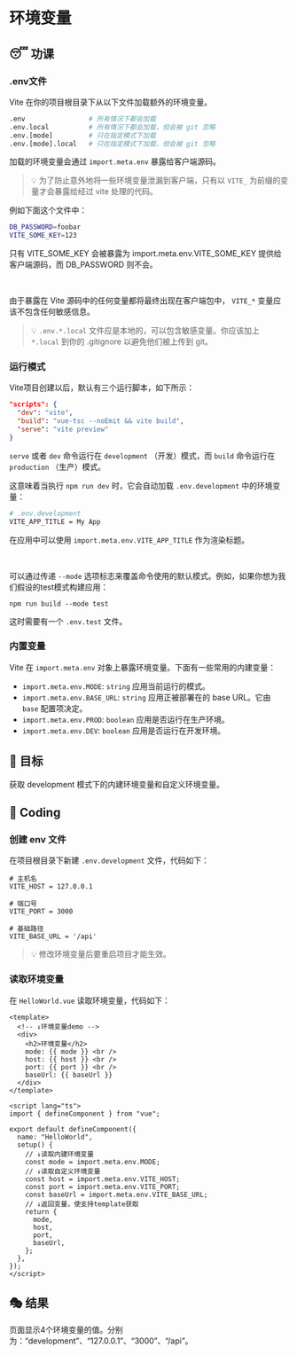 # 环境变量

## 😴 功课

### .env文件

Vite 在你的项目根目录下从以下文件加载额外的环境变量。

```bash
.env                # 所有情况下都会加载
.env.local          # 所有情况下都会加载，但会被 git 忽略
.env.[mode]         # 只在指定模式下加载
.env.[mode].local   # 只在指定模式下加载，但会被 git 忽略
```

加载的环境变量会通过 `import.meta.env` 暴露给客户端源码。

> 💡 为了防止意外地将一些环境变量泄漏到客户端，只有以 `VITE_`  为前缀的变量才会暴露给经过 vite 处理的代码。

例如下面这个文件中：

```bash
DB_PASSWORD=foobar
VITE_SOME_KEY=123
```

只有 VITE_SOME_KEY 会被暴露为 import.meta.env.VITE_SOME_KEY 提供给客户端源码，而 DB_PASSWORD 则不会。

<br/>

由于暴露在 Vite 源码中的任何变量都将最终出现在客户端包中， `VITE_*` 变量应该不包含任何敏感信息。

> 💡 `.env.*.local` 文件应是本地的，可以包含敏感变量。你应该加上 `*.local` 到你的 .gitignore 以避免他们被上传到 git。

### 运行模式

Vite项目创建以后，默认有三个运行脚本，如下所示：

```json
"scripts": {
  "dev": "vite",
  "build": "vue-tsc --noEmit && vite build",
  "serve": "vite preview"
}
```

 `serve` 或者 `dev` 命令运行在 `development` （开发）模式，而 `build` 命令运行在 `production` （生产）模式。

这意味着当执行 `npm run dev` 时，它会自动加载 `.env.development` 中的环境变量：

```bash
# .env.development
VITE_APP_TITLE = My App
```

在应用中可以使用 `import.meta.env.VITE_APP_TITLE` 作为渲染标题。

<br/>

可以通过传递 `--mode` 选项标志来覆盖命令使用的默认模式。例如，如果你想为我们假设的test模式构建应用：

```tsx
npm run build --mode test
```

这时需要有一个 `.env.test` 文件。

### 内置变量

Vite 在 `import.meta.env` 对象上暴露环境变量。下面有一些常用的内建变量：

- `import.meta.env.MODE`: `string` 应用当前运行的模式。
- `import.meta.env.BASE_URL`: `string` 应用正被部署在的 base URL。它由 `base` 配置项决定。
- `import.meta.env.PROD`: `boolean` 应用是否运行在生产环境。
- `import.meta.env.DEV`: `boolean` 应用是否运行在开发环境。

## 🎯 目标

获取 development 模式下的内建环境变量和自定义环境变量。

## 🌈 Coding

### 创建 env 文件

在项目根目录下新建 `.env.development` 文件，代码如下：

```text
# 主机名
VITE_HOST = 127.0.0.1

# 端口号
VITE_PORT = 3000

# 基础路径
VITE_BASE_URL = '/api'
```

> 💡 修改环境变量后要重启项目才能生效。

### 读取环境变量

在 `HelloWorld.vue` 读取环境变量，代码如下：

```vue
<template>
  <!-- ↓环境变量demo -->
  <div>
    <h2>环境变量</h2>
    mode: {{ mode }} <br />
    host: {{ host }} <br />
    port: {{ port }} <br />
    baseUrl: {{ baseUrl }}
  </div>
</template>

<script lang="ts">
import { defineComponent } from "vue";

export default defineComponent({
  name: "HelloWorld",
  setup() {
    // ↓读取内建环境变量
    const mode = import.meta.env.MODE;
    // ↓读取自定义环境变量
    const host = import.meta.env.VITE_HOST;
    const port = import.meta.env.VITE_PORT;
    const baseUrl = import.meta.env.VITE_BASE_URL;
    // ↓返回变量，使支持template获取
    return {
      mode,
      host,
      port,
      baseUrl,
    };
  },
});
</script>
```

## 🎭 结果

页面显示4个环境变量的值。分别为：“development”、“127.0.0.1”、“3000”、“/api”。

